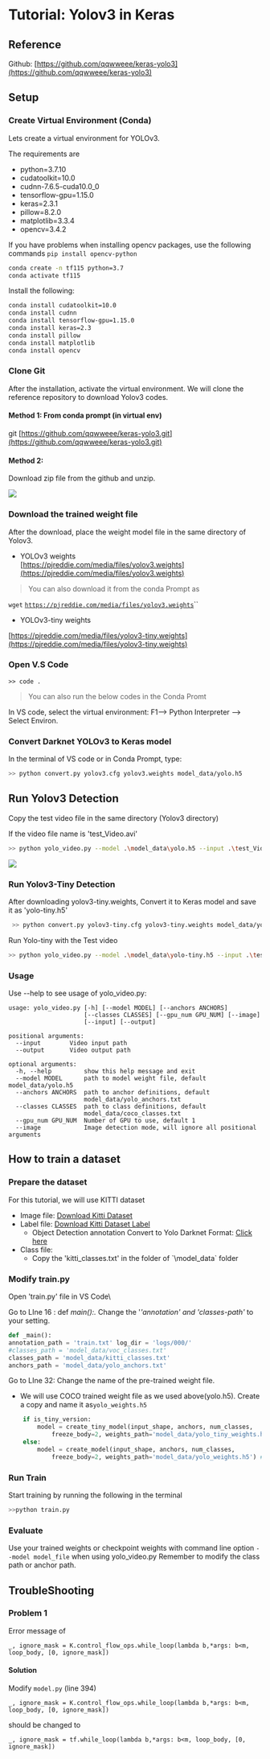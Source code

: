 # Tutorial: Yolov3 in Keras

## Reference

Github: [https://github.com/qqwweee/keras-yolo3](https://github.com/qqwweee/keras-yolo3)

## Setup

### Create Virtual Environment (Conda)

Lets create a virtual environment for YOLOv3.

The requirements are

* python=3.7.10
* cudatoolkit=10.0
* cudnn-7.6.5-cuda10.0\_0
* tensorflow-gpu=1.15.0
* keras=2.3.1
* pillow=8.2.0
* matplotlib=3.3.4
* opencv=3.4.2

If you have problems when installing opencv packages, use the following commands `pip install opencv-python`

```bash
conda create -n tf115 python=3.7
conda activate tf115
```

Install the following:

```bash
conda install cudatoolkit=10.0
conda install cudnn
conda install tensorflow-gpu=1.15.0
conda install keras=2.3
conda install pillow
conda install matplotlib
conda install opencv
```

### Clone Git

After the installation, activate the virtual environment. We will clone the reference repository to download Yolov3 codes.

#### Method 1: From conda prompt (in virtual env)

git [https://github.com/qqwweee/keras-yolo3.git](https://github.com/qqwweee/keras-yolo3.git)

#### Method 2:

Download zip file from the github and unzip.

![](<../../../.gitbook/assets/image (318).png>)

### Download the trained weight file

After the download, place the weight model file in the same directory of Yolov3.

* YOLOv3 weights\
  [https://pjreddie.com/media/files/yolov3.weights](https://pjreddie.com/media/files/yolov3.weights)

> You can also download it from the conda Prompt as

`wget` [`https://pjreddie.com/media/files/yolov3.weights`](https://pjreddie.com/media/files/yolov3.weights)\`\`

* YOLOv3-tiny weights

[https://pjreddie.com/media/files/yolov3-tiny.weights](https://pjreddie.com/media/files/yolov3-tiny.weights)

### Open V.S Code

`>> code .`

> You can also run the below codes in the Conda Promt

In VS code, select the virtual environment: F1--> Python Interpreter --> Select Environ.

### Convert Darknet YOLOv3 to Keras model

In the terminal of VS code or in Conda Prompt, type:

```bash
>> python convert.py yolov3.cfg yolov3.weights model_data/yolo.h5
```

## Run Yolov3 Detection

Copy the test video file in the same directory (Yolov3 directory)

If the video file name is 'test\_Video.avi'

```bash
>> python yolo_video.py --model .\model_data\yolo.h5 --input .\test_Video.avi
```

![](<../../../.gitbook/assets/image (319).png>)

### Run Yolov3-Tiny Detection

After downloading yolov3-tiny.weights, Convert it to Keras model and save it as 'yolo-tiny.h5'

```bash
 >> python convert.py yolov3-tiny.cfg yolov3-tiny.weights model_data/yolo-tiny.h5
```

Run Yolo-tiny with the Test video

```bash
>> python yolo_video.py --model .\model_data\yolo-tiny.h5 --input .\test_Video.avi
```

### Usage

Use --help to see usage of yolo\_video.py:

```
usage: yolo_video.py [-h] [--model MODEL] [--anchors ANCHORS]
                     [--classes CLASSES] [--gpu_num GPU_NUM] [--image]
                     [--input] [--output]

positional arguments:
  --input        Video input path
  --output       Video output path

optional arguments:
  -h, --help         show this help message and exit
  --model MODEL      path to model weight file, default model_data/yolo.h5
  --anchors ANCHORS  path to anchor definitions, default
                     model_data/yolo_anchors.txt
  --classes CLASSES  path to class definitions, default
                     model_data/coco_classes.txt
  --gpu_num GPU_NUM  Number of GPU to use, default 1
  --image            Image detection mode, will ignore all positional arguments
```

## How to train a dataset

### Prepare the dataset

For this tutorial, we will use KITTI dataset

* Image file: [Download Kitti Dataset](https://s3.eu-central-1.amazonaws.com/avg-kitti/data\_object\_image\_2.zip)
* Label file: [Download Kitti Dataset Label](https://s3.eu-central-1.amazonaws.com/avg-kitti/data\_object\_label\_2.zip)
  * Object Detection annotation Convert to Yolo Darknet Format: [Click here](https://github.com/ssaru/convert2Yolo)
* Class file:
  * Copy the 'kitti\_classes.txt' in the folder of \`\model\_data\` folder

### Modify train.py

Open 'train.py' file in VS Code\\

Go to LIne 16 : def _main():._ Change the '_'annotation' and 'classes-path'_ to your setting.

```python
def _main(): 
annotation_path = 'train.txt' log_dir = 'logs/000/'
#classes_path = 'model_data/voc_classes.txt'
classes_path = 'model_data/kitti_classes.txt'
anchors_path = 'model_data/yolo_anchors.txt'
```

Go to LIne 32: Change the name of the pre-trained weight file.

* We will use COCO trained weight file as we used above(yolo.h5). Create a copy and name it as`yolo_weights.h5`

```python
    if is_tiny_version:
        model = create_tiny_model(input_shape, anchors, num_classes,
            freeze_body=2, weights_path='model_data/yolo_tiny_weights.h5')
    else:
        model = create_model(input_shape, anchors, num_classes,
            freeze_body=2, weights_path='model_data/yolo_weights.h5') # make sure you know what you freeze
```

### Run Train

Start training by running the following in the terminal

```bash
>>python train.py
```

### Evaluate

Use your trained weights or checkpoint weights with command line option `--model model_file` when using yolo\_video.py Remember to modify the class path or anchor path.

## TroubleShooting

### Problem 1

Error message of

`_, ignore_mask = K.control_flow_ops.while_loop(lambda b,*args: b<m, loop_body, [0, ignore_mask])`

#### Solution

Modify `model.py` (line 394)

`_, ignore_mask = K.control_flow_ops.while_loop(lambda b,*args: b<m, loop_body, [0, ignore_mask])`

should be changed to

`_, ignore_mask = tf.while_loop(lambda b,*args: b<m, loop_body, [0, ignore_mask])`
